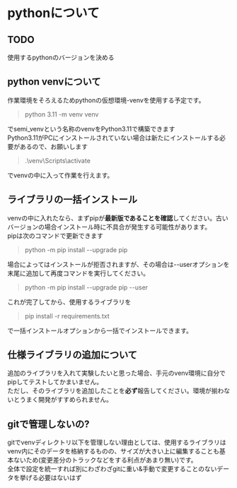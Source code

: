 # pythonについて

## TODO

使用するpythonのバージョンを決める

## python venvについて

作業環境をそろえるためpythonの仮想環境-venvを使用する予定です。

> python 3.11 -m venv venv

でsemi_venvという名称のvenvをPython3.11で構築できます  
Python3.11がPCにインストールされていない場合は新たにインストールする必要があるので、お願いします  

> .\venv\Scripts\activate

でvenvの中に入って作業を行えます。

## ライブラリの一括インストール

venvの中に入れたなら、まずpipが**最新版であることを確認**してください。古いバージョンの場合インストール時に不具合が発生する可能性があります。  
pipは次のコマンドで更新できます

> python -m pip install --upgrade pip  

場合によってはインストールが拒否されますが、その場合は--userオプションを末尾に追加して再度コマンドを実行してください。  

> python -m pip install --upgrade pip --user

これが完了してから、使用するライブラリを

> pip install -r requirements.txt  

で一括インストールオプションから一括でインストールできます。

## 仕様ライブラリの追加について

追加のライブラリを入れて実験したいと思った場合、手元のvenv環境に自分でpipしてテストしてかまいません。  
ただし、そのライブラリを追加したことを**必ず**報告してください。環境が揃わないとうまく開発がすすめられません。  

## gitで管理しないの?

gitでvenvディレクトリ以下を管理しない理由としては、使用するライブラリはvenv内にそのデータを格納するものの、サイズが大きい上に編集することも基本ないため(変更差分のトラックなどをする利点があまり無い)です。  
全体で設定を統一すれば別にわざわざgitに重い&手動で変更することのないデータを挙げる必要はないはず  

<!--
## NOTE

執筆環境: VSCode (Version 1.83.1)

> pip freeze > requirements.txt  

パイプでrequirements.txtにfreezeの内容を流し込めばそれが一括インストールオプションとしてそのまま使える 
-->

